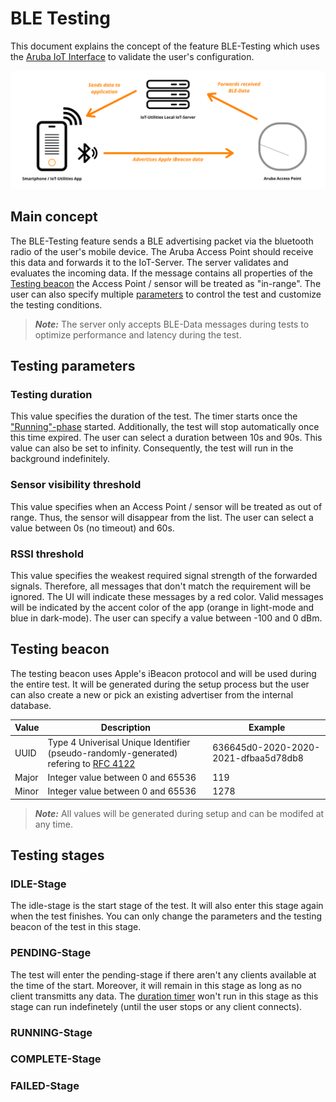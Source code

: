 # BLE Testing

This document explains the concept of the feature BLE-Testing which uses the [Aruba IoT Interface](../aruba/aruba_iot_concepts_and_configuration.md) to validate the user's configuration.

![Concept of BLE-Testing](https://github.com/FluegelsApps/iot-utilities/raw/documentation-dev/docs/images/ble_testing_graphic.png)

## Main concept

The BLE-Testing feature sends a BLE advertising packet via the bluetooth radio of the user's mobile device. The Aruba Access Point should receive this data and forwards it to the IoT-Server. The server validates and evaluates the incoming data. If the message contains all properties of the [Testing beacon](#testing-beacon) the Access Point / sensor will be treated as "in-range". The user can also specify multiple [parameters](#testing-parameters) to control the test and customize the testing conditions.

> **_Note:_** The server only accepts BLE-Data messages during tests to optimize performance and latency during the test.

## Testing parameters

### Testing duration

This value specifies the duration of the test. The timer starts once the ["Running"-phase]() started. Additionally, the test will stop automatically once this time expired. The user can select a duration between 10s and 90s. This value can also be set to infinity. Consequently, the test will run in the background indefinitely.

### Sensor visibility threshold

This value specifies when an Access Point / sensor will be treated as out of range. Thus, the sensor will disappear from the list. The user can select a value between 0s (no timeout) and 60s.

### RSSI threshold

This value specifies the weakest required signal strength of the forwarded signals. Therefore, all messages that don't match the requirement will be ignored. The UI will indicate these messages by a red color. Valid messages will be indicated by the accent color of the app (orange in light-mode and blue in dark-mode). The user can specify a value between -100 and 0 dBm.

## Testing beacon

The testing beacon uses Apple's iBeacon protocol and will be used during the entire test. It will be generated during the setup process but the user can also create a new or pick an existing advertiser from the internal database.

|Value|Description|Example|
|-|-|-|
|UUID|Type 4 Univerisal Unique Identifier (pseudo-randomly-generated) refering to [RFC 4122](https://www.ietf.org/rfc/rfc4122.txt)|636645d0-2020-2020-2021-dfbaa5d78db8|
|Major|Integer value between 0 and 65536|119|
|Minor|Integer value between 0 and 65536|1278|

> **_Note:_** All values will be generated during setup and can be modifed at any time.

## Testing stages

### IDLE-Stage

The idle-stage is the start stage of the test. It will also enter this stage again when the test finishes. You can only change the parameters and the testing beacon of the test in this stage.

### PENDING-Stage

The test will enter the pending-stage if there aren't any clients available at the time of the start. Moreover, it will remain in this stage as long as no client transmitts any data. The [duration timer](#testing-duration) won't run in this stage as this stage can run indefinetely (until the user stops or any client connects).

### RUNNING-Stage

### COMPLETE-Stage

### FAILED-Stage
